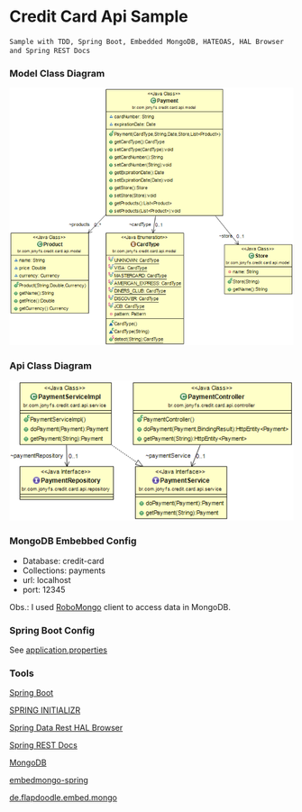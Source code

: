 # Credit Card Api Sample

	Sample with TDD, Spring Boot, Embedded MongoDB, HATEOAS, HAL Browser and Spring REST Docs

### Model Class Diagram

<img src="model-class-diagram.png" alt="Model Class Diagram" style="width: 800px;" />



### Api Class Diagram

<img src="api-class-diagram.png" alt="Api Class Diagram" style="width: 800px;" />


### MongoDB Embebbed Config
* Database: credit-card
* Collections: payments
* url: localhost
* port: 12345

Obs.: I used [RoboMongo](http://robomongo.org/) client to access data in MongoDB.


### Spring Boot Config

See [application.properties](https://github.com/jonyfs/credit-card-api/blob/master/src/main/resources/application.properties) 


### Tools

[Spring Boot](http://projects.spring.io/spring-boot/)

[SPRING INITIALIZR](https://start.spring.io/)

[Spring Data Rest HAL Browser](http://docs.spring.io/spring-data/rest/docs/current/reference/html/#_the_hal_browser)

[Spring REST Docs](http://projects.spring.io/spring-restdocs)

[MongoDB](https://www.mongodb.com/)

[embedmongo-spring](https://github.com/jirutka/embedmongo-spring)

[de.flapdoodle.embed.mongo](https://github.com/flapdoodle-oss/de.flapdoodle.embed.mongo)